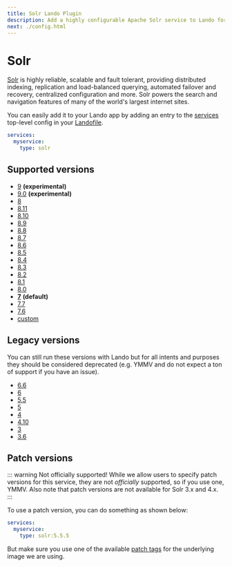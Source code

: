 ```yaml
---
title: Solr Lando Plugin
description: Add a highly configurable Apache Solr service to Lando for local development with all the power of Docker and Docker Compose.
next: ./config.html
---
```


# Solr

[Solr](http://lucene.apache.org/solr/) is highly reliable, scalable and fault tolerant, providing distributed indexing, replication and load-balanced querying, automated failover and recovery, centralized configuration and more. Solr powers the search and navigation features of many of the world's largest internet sites.

You can easily add it to your Lando app by adding an entry to the [services](https://docs.lando.dev/core/v3/lando-service.html) top-level config in your [Landofile](https://docs.lando.dev/core/v3).

```yaml
services:
  myservice:
    type: solr
```

## Supported versions

*   [9](https://hub.docker.com/_/solr/) **(experimental)**
*   [9.0](https://hub.docker.com/_/solr/) **(experimental)**
*   [8](https://hub.docker.com/_/solr/)
*   [8.11](https://hub.docker.com/_/solr/)
*   [8.10](https://hub.docker.com/_/solr/)
*   [8.9](https://hub.docker.com/_/solr/)
*   [8.8](https://hub.docker.com/_/solr/)
*   [8.7](https://hub.docker.com/_/solr/)
*   [8.6](https://hub.docker.com/_/solr/)
*   [8.5](https://hub.docker.com/_/solr/)
*   [8.4](https://hub.docker.com/_/solr/)
*   [8.3](https://hub.docker.com/_/solr/)
*   [8.2](https://hub.docker.com/_/solr/)
*   [8.1](https://hub.docker.com/_/solr/)
*   [8.0](https://hub.docker.com/_/solr/)
*   **[7](https://hub.docker.com/_/solr/)** **(default)**
*   [7.7](https://hub.docker.com/_/solr/)
*   [7.6](https://hub.docker.com/_/solr/)
*   [custom](https://docs.lando.dev/core/v3/lando-service.html#overrides)

## Legacy versions

You can still run these versions with Lando but for all intents and purposes they should be considered deprecated (e.g. YMMV and do not expect a ton of support if you have an issue).

*   [6.6](https://hub.docker.com/_/solr/)
*   [6](https://hub.docker.com/_/solr/)
*   [5.5](https://hub.docker.com/_/solr/)
*   [5](https://hub.docker.com/_/solr/)
*   [4](https://hub.docker.com/actency/docker-solr)
*   [4.10](https://hub.docker.com/actency/docker-solr)
*   [3](https://hub.docker.com/actency/docker-solr)
*   [3.6](https://hub.docker.com/actency/docker-solr)

## Patch versions

::: warning Not officially supported!
While we allow users to specify patch versions for this service, they are not *officially* supported, so if you use one, YMMV. Also note that patch versions are not available for Solr 3.x and 4.x.
:::

To use a patch version, you can do something as shown below:

```yaml
services:
  myservice:
    type: solr:5.5.5
```

But make sure you use one of the available [patch tags](https://hub.docker.com/library/solr/tags/) for the underlying image we are using.

